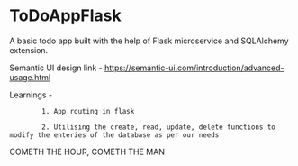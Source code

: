 # ToDoAppFlask

A basic todo app built with the help of Flask microservice and SQLAlchemy extension.


Semantic UI design link - https://semantic-ui.com/introduction/advanced-usage.html

Learnings - 

            1. App routing in flask 

            2. Utilising the create, read, update, delete functions to modify the enteries of the database as per our needs
            
            
COMETH THE HOUR, COMETH THE MAN
            
            
